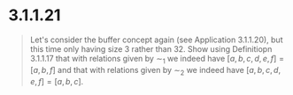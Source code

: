 # 3.1.1.21 

> Let's consider the buffer concept again (see Application 3.1.1.20), but this
> time only having size 3 rather than 32. Show using Definitiopn 3.1.1.17 that
> with relations given by $\sim_1$ we indeed have $[a,b,c,d,e,f] = [a,b,f]$ and
> that with relations given by $\sim_2$ we indeed have $[a,b,c,d,e,f] = [a,b,c]$.
